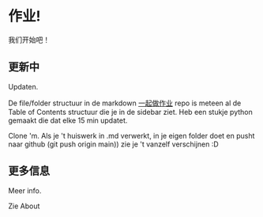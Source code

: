 # 作业!

我们开始吧！

## 更新中

Updaten.

De file/folder structuur in de markdown [一起做作业](https://github.com/QuintenMadari/yiqizuozuoye) repo is meteen al de Table of Contents structuur die je in de sidebar ziet. Heb een stukje python gemaakt die dat elke 15 min updatet.

Clone 'm. Als je 't huiswerk in .md verwerkt, in je eigen folder doet en pusht naar github (git push origin main)) zie je 't vanzelf verschijnen :D

## 更多信息

Meer info.

Zie About
